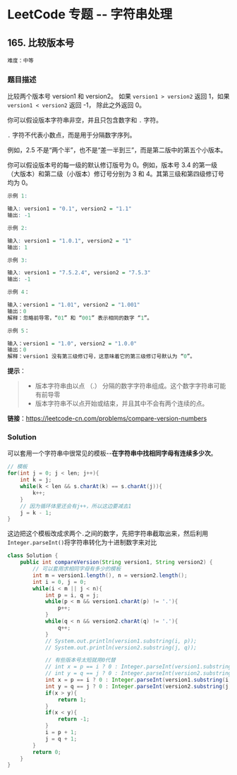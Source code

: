 # LeetCode 专题 -- 字符串处理

## 165. 比较版本号

`难度：中等`

### 题目描述

比较两个版本号 version1 和 version2。
如果 `version1 > version2` 返回 1，如果 `version1 < version2` 返回 -1， 除此之外返回 0。

你可以假设版本字符串非空，并且只包含数字和 `.` 字符。

`.` 字符不代表小数点，而是用于分隔数字序列。

例如，2.5 不是“两个半”，也不是“差一半到三”，而是第二版中的第五个小版本。

你可以假设版本号的每一级的默认修订版号为 0。例如，版本号 3.4 的第一级（大版本）和第二级（小版本）修订号分别为 3 和 4。其第三级和第四级修订号均为 0。
 
```r
示例 1:

输入: version1 = "0.1", version2 = "1.1"
输出: -1

示例 2:

输入: version1 = "1.0.1", version2 = "1"
输出: 1

示例 3:

输入: version1 = "7.5.2.4", version2 = "7.5.3"
输出: -1

示例 4：

输入：version1 = "1.01", version2 = "1.001"
输出：0
解释：忽略前导零，“01” 和 “001” 表示相同的数字 “1”。

示例 5：

输入：version1 = "1.0", version2 = "1.0.0"
输出：0
解释：version1 没有第三级修订号，这意味着它的第三级修订号默认为 “0”。
```

**提示**：

> - 版本字符串由以点 （.） 分隔的数字字符串组成。这个数字字符串可能有前导零
> - 版本字符串不以点开始或结束，并且其中不会有两个连续的点。

**链接**：https://leetcode-cn.com/problems/compare-version-numbers

### Solution

可以套用一个字符串中很常见的模板--**在字符串中找相同字母有连续多少次**。

```java
// 模板
for(int j = 0; j < len; j++){
    int k = j;
    while(k < len && s.charAt(k) == s.charAt(j)){
        k++;
    }
    // 因为循环体里还会有j++，所以这边要减去1
    j = k - 1;
}
```

这边把这个模板改成求两个`.`之间的数字，先把字符串截取出来，然后利用`Integer.parseInt()`将字符串转化为十进制数字来对比
```java
class Solution {
    public int compareVersion(String version1, String version2) {
        // 可以套用求相同字母有多少的模板
        int m = version1.length(), n = version2.length();
        int i = 0, j = 0;
        while(i < m || j < n){
            int p = i, q = j;
            while(p < m && version1.charAt(p) != '.'){
                p++;
            }
            while(q < n && version2.charAt(q) != '.'){
                q++;
            }
            // System.out.println(version1.substring(i, p));
            // System.out.println(version2.substring(j, q));

            // 有些版本号太短就用0代替
            // int x = p == i ? 0 : Integer.parseInt(version1.substring(i, p));
            // int y = q == j ? 0 : Integer.parseInt(version2.substring(j, q));
            int x = p == i ? 0 : Integer.parseInt(version1.substring(i, p));
            int y = q == j ? 0 : Integer.parseInt(version2.substring(j, q));
            if(x > y){
                return 1;
            }
            if(x < y){
                return -1;
            }
            i = p + 1;
            j = q + 1;
        }
        return 0;
    }
}
```